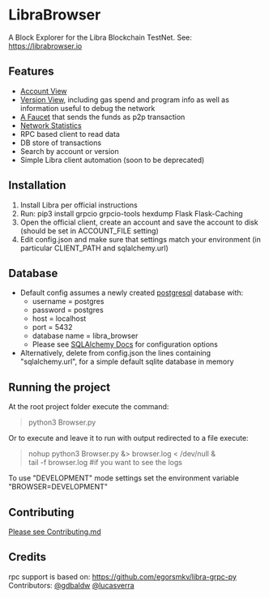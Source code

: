 # LibraBrowser
A Block Explorer for the Libra Blockchain TestNet. See: https://librabrowser.io

## Features
* [Account View](https://librabrowser.io/account/e945eec0f64069d4f171d394aa27881fabcbd3bb6bcc893162e60ad3d6c9feec) 
* [Version View](https://librabrowser.io/version/1), including gas spend and program info as well as information useful to debug the network
* [A Faucet](https://librabrowser.io/faucet) that sends the funds as p2p transaction
* [Network Statistics](https://librabrowser.io/stats)
* RPC based client to read data
* DB store of transactions
* Search by account or version
* Simple Libra client automation (soon to be deprecated)

## Installation
1. Install Libra per official instructions
2. Run: pip3 install grpcio grpcio-tools hexdump Flask Flask-Caching
3. Open the official client, create an account and save the account to disk (should be set in ACCOUNT_FILE setting)
4. Edit config.json and make sure that settings match your environment (in particular CLIENT_PATH and sqlalchemy.url)

## Database
* Default config assumes a newly created [postgresql](https://wiki.postgresql.org/wiki/Main_Page) database with:
    * username = postgres
    * password = postgres
    * host = localhost
    * port = 5432
    * database name = libra_browser
    * Please see [SQLAlchemy Docs](https://docs.sqlalchemy.org/en/13/core/engines.html) for configuration options
* Alternatively, delete from config.json the lines containing "sqlalchemy.url", for a simple default sqlite database in memory

## Running the project
At the root project folder execute the command:
> python3 Browser.py

Or to execute and leave it to run with output redirected to a file execute:
> nohup python3 Browser.py &> browser.log < /dev/null &  
> tail -f browser.log     #if you want to see the logs

To use "DEVELOPMENT" mode settings set the environment variable "BROWSER=DEVELOPMENT" 

## Contributing
[Please see Contributing.md](https://github.com/Disk1n/LibraBrowser/blob/master/CONTRIBUTING.md)

## Credits
rpc support is based on: https://github.com/egorsmkv/libra-grpc-py  
Contributors: [@gdbaldw](https://github.com/gdbaldw)  [@lucasverra](https://github.com/lucasverra)
